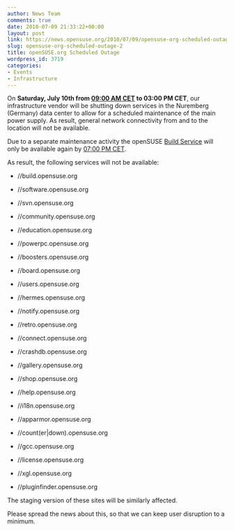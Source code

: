 ```yaml
---
author: News Team
comments: true
date: 2010-07-09 21:33:22+00:00
layout: post
link: https://news.opensuse.org/2010/07/09/opensuse-org-scheduled-outage-2/
slug: opensuse-org-scheduled-outage-2
title: openSUSE.org Scheduled Outage
wordpress_id: 3719
categories:
- Events
- Infrastructure
---
```


On **Saturday, July 10th from [09:00 AM CET](//www.worldtimeserver.com/convert_time_in_UTC.aspx?y=2010&mo=07&d=10&h=7&mn=00) to 03:00 PM CET**, our infrastructure vendor will be shutting down services in the Nuremberg (Germany) data center to allow for a scheduled maintenance of the main power supply. As result, general network connectivity from and to the location will not be available.

Due to a separate maintenance activity the openSUSE [Build Service](//en.opensuse.org/Build_Service) will only be available again by [07:00 PM CET](//www.worldtimeserver.com/convert_time_in_UTC.aspx?y=2010&mo=07&d=10&h=17&mn=00).

As result, the following services will not be available:

* //build.opensuse.org
* //software.opensuse.org

* //svn.opensuse.org
* //community.opensuse.org
* //education.opensuse.org
* //powerpc.opensuse.org
* //boosters.opensuse.org
* //board.opensuse.org
* //users.opensuse.org
* //hermes.opensuse.org
* //notify.opensuse.org
* //retro.opensuse.org
* //connect.opensuse.org
* //crashdb.opensuse.org
* //gallery.opensuse.org
* //shop.opensuse.org
* //help.opensuse.org
* //i18n.opensuse.org
* //apparmor.opensuse.org
* //count(er|down).opensuse.org
* //gcc.opensuse.org
* //license.opensuse.org
* //xgl.opensuse.org
* //pluginfinder.opensuse.org

The staging version of these sites will be similarly affected.

Please spread the news about this, so that we can keep user disruption to a minimum.
